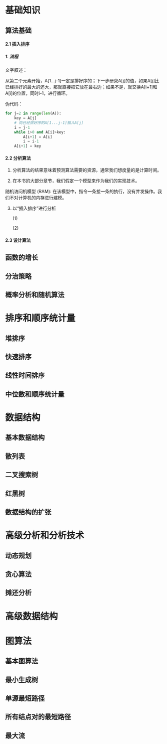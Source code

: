 # 基础知识

## 算法基础

#### 2.1 插入排序

##### 1. 流程

文字叙述：

从第二个元素开始，A[1...j-1]一定是排好序的；下一步研究A[j]的值，如果A[j]比已经排好的最大的还大，那就直接把它放在最右边；如果不是，就交换A[i+1]和A[i]的位置，同时i-1，进行循环。

伪代码：

```python
for j=2 in range(len(A)):
    key = A[j]
    # 向已经排好序的A[1...j-1]插入A[j]
    i = j-1
    while i>0 and A[i]>key:
        A[i+1] = A[i]
        i = i-1
    A[i+1] = key
```



#### 2.2 分析算法

1. 分析算法的结果意味着预测算法需要的资源，通常我们想度量的是计算时间。

2. 在本书的大部分章节，我们假定一个模型来作为我们的实现技术。

随机访问机模型 (RAM): 在该模型中，指令一条接一条的执行，没有并发操作。我们不对计算机的内存进行建模。

3. 以“插入排序”进行分析

   (1)

   (2)



#### 2.3 设计算法



## 函数的增长



## 分治策略



## 概率分析和随机算法



# 排序和顺序统计量

## 堆排序



## 快速排序



## 线性时间排序



## 中位数和顺序统计量



# 数据结构

## 基本数据结构



## 散列表



## 二叉搜索树



## 红黑树



## 数据结构的扩张



# 高级分析和分析技术

## 动态规划



## 贪心算法



## 摊还分析



# 高级数据结构





# 图算法

## 基本图算法



## 最小生成树



## 单源最短路径



## 所有结点对的最短路径



## 最大流



